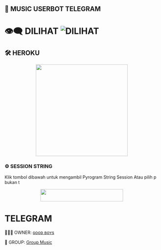 ## 🎵 MUSIC USERBOT TELEGRAM


# 👁‍🗨 DILIHAT ![DILIHAT](https://komarev.com/ghpvc/?username=Good-Boys-Exe&color=blue&style=flat-square&label=)


## 🛠️ HEROKU
<p align="center"><a href="https://heroku.com/deploy?template=https://github.com/Good-Boys-Exe/vcg-userbot"><img src="https://img.shields.io/badge/DEPLOY KE-HEROKU-blue?style=plastic&logo=heroku&logoColor=yellow"width="300"heigh="100" /></a></p>


### ⚙️ SESSION STRING
Klik tombol dibawah untuk mengambil Pyrogram String Session Atau pilih p bukan t
<p align="center"><a href="https://replit.com/@GoodBoysExe/string-session?lite=1&outputonly=1"><img src="https://img.shields.io/badge/SESSION-STRINGS-blue?style=plastic&logo=replit&logoColor=yellow"width="270" height="40" /></a></p>


# TELEGRAM
🙎🏻‍♂ OWNER: [ɢᴏᴏᴅ ʙᴏʏs](https://t.me/GB_03101999)

👥 GROUP: [Group Music](https://t.me/GroupMusicRandom)
